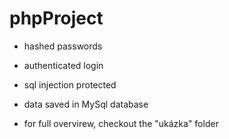 # phpProject

- hashed passwords
- authenticated login
- sql injection protected
- data saved in MySql database

- for full overvirew, checkout the "ukázka" folder
